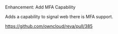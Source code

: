 Enhancement: Add MFA Capability

Adds a capability to signal web there is MFA support.

https://github.com/owncloud/reva/pull/385
